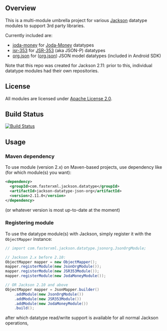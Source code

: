 ## Overview

This is a multi-module umbrella project for various [Jackson](../../../jackson)
datatype modules to support 3rd party libraries.

Currently included are:

* [joda-money](joda-money/) for [Joda-Money](https://www.joda.org/joda-money/) datatypes
* [jsr-353](jsr-353/) for [JSR-353](https://www.jcp.org/en/jsr/detail?id=353) (aka JSON-P) datatypes
* [org.json](json-org/) for ([org.json](http://json.org/java)) JSON model datatypes (included in Android SDK)

Note that this repo was created for Jackson 2.11: prior to this, individual datatype
modules had their own repositories.

## License

All modules are licensed under [Apache License 2.0](http://www.apache.org/licenses/LICENSE-2.0.txt).

## Build Status

[![Build Status](https://travis-ci.org/FasterXML/jackson-datatypes-misc.svg)](https://travis-ci.org/FasterXML/jackson-datatypes-misc)

## Usage

### Maven dependency

To use module (version 2.x) on Maven-based projects, use dependency like
(for which module(s) you want):

```xml
<dependency>
  <groupId>com.fasterxml.jackson.datatype</groupId>
  <artifactId>jackson-datatype-json-org</artifactId>
  <version>2.11.0</version>
</dependency>
```

(or whatever version is most up-to-date at the moment)

### Registering module

To use the datatype module(s) with Jackson, simply register it
with the `ObjectMapper` instance:

```java
// import com.fasterxml.jackson.datatype.jsonorg.JsonOrgModule;

// Jackson 2.x before 2.10:
ObjectMapper mapper = new ObjectMapper();
mapper.registerModule(new JsonOrgModule());
mapper.registerModule(new JSR353Module());
mapper.registerModule(new JodaMoneyModule());

// OR Jackson 2.10 and above
ObjectMapper mapper = JsonMapper.builder()
    .addModule(new JsonOrgModule())
    .addModule(new JSR353Module())
    .addModule(new JodaMoneyModule())
    .build();
```

after which datatype read/write support is available for all normal Jackson operations,
